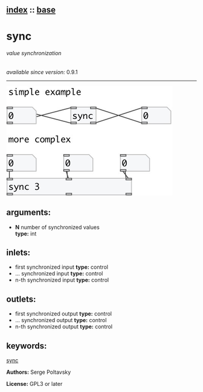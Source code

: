 [index](index.html) :: [base](category_base.html)
---

# sync

###### value synchronization

*available since version:* 0.9.1

---




[![example](../examples/img/sync.jpg)](../examples/pd/sync.pd)



## arguments:

* **N**
number of synchronized values<br>
__type:__ int<br>







## inlets:

* first synchronized input 
__type:__ control<br>
* ... synchronized input 
__type:__ control<br>
* n-th synchronized input 
__type:__ control<br>



## outlets:

* first synchronized output
__type:__ control<br>
* ... synchronized output
__type:__ control<br>
* n-th synchronized output
__type:__ control<br>



## keywords:

[sync](keywords/sync.html)






**Authors:** Serge Poltavsky




**License:** GPL3 or later





